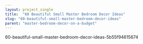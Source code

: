 ```yaml
---
layout: project_single
title:  "60 Beautiful Small Master Bedroom Decor Ideas"
slug: "60-beautiful-small-master-bedroom-decor-ideas"
parent: "master-bedroom-decor-on-a-budget"
---
```

60-beautiful-small-master-bedroom-decor-ideas-5b55f94615674